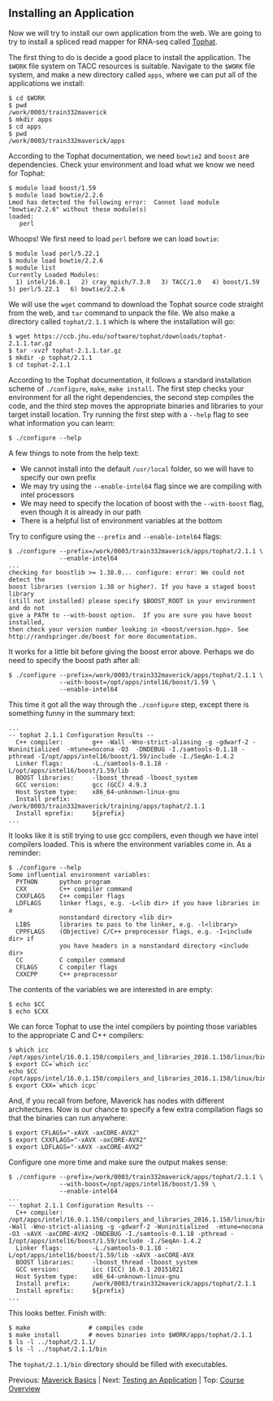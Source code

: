 ## Installing an Application

Now we will try to install our own application from the web. We are going to try to install a spliced read mapper for RNA-seq called [Tophat](https://ccb.jhu.edu/software/tophat/tutorial.shtml).

The first thing to do is decide a good place to install the application. The `$WORK` file system on TACC resources is suitable. Navigate to the `$WORK` file system, and make a new directory called `apps`, where we can put all of the applications we install:
```
$ cd $WORK
$ pwd
/work/0003/train332maverick
$ mkdir apps
$ cd apps
$ pwd
/work/0003/train332maverick/apps
```

According to the Tophat documentation, we need `bowtie2` and `boost` are dependencies. Check your environment and load what we know we need for Tophat:
```
$ module load boost/1.59
$ module load bowtie/2.2.6
Lmod has detected the following error:  Cannot load module "bowtie/2.2.6" without these module(s)
loaded:
   perl
```

Whoops! We first need to load `perl` before we can load `bowtie`:
```
$ module load perl/5.22.1
$ module load bowtie/2.2.6
$ module list
Currently Loaded Modules:
  1) intel/16.0.1   2) cray_mpich/7.3.0   3) TACC/1.0   4) boost/1.59   5) perl/5.22.1   6) bowtie/2.2.6
```


We will use the `wget` command to download the Tophat source code straight from the web, and `tar` command to unpack the file. We also make a directory called `tophat/2.1.1` which is where the installation will go:
```
$ wget https://ccb.jhu.edu/software/tophat/downloads/tophat-2.1.1.tar.gz
$ tar -xvzf tophat-2.1.1.tar.gz
$ mkdir -p tophat/2.1.1
$ cd tophat-2.1.1
```

According to the Tophat documentation, it follows a standard installation scheme of `./configure`, `make`, `make install`. The first step checks your environment for all the right dependencies, the second step compiles the code, and the third step moves the appropriate binaries and libraries to your target install location. Try running the first step with a `--help` flag to see what information you can learn:
```
$ ./configure --help
```

A few things to note from the help text:
 * We cannot install into the default `/usr/local` folder, so we will have to specify our own prefix
 * We may try using the `--enable-intel64` flag since we are compiling with intel processors
 * We may need to specify the location of boost with the `--with-boost` flag, even though it is already in our path
 * There is a helpful list of environment variables at the bottom

Try to configure using the `--prefix` and `--enable-intel64` flags:
```
$ ./configure --prefix=/work/0003/train332maverick/apps/tophat/2.1.1 \
              --enable-intel64
...
checking for boostlib >= 1.38.0... configure: error: We could not detect the
boost libraries (version 1.38 or higher). If you have a staged boost library
(still not installed) please specify $BOOST_ROOT in your environment and do not
give a PATH to --with-boost option.  If you are sure you have boost installed,
then check your version number looking in <boost/version.hpp>. See
http://randspringer.de/boost for more documentation.
```

It works for a little bit before giving the boost error above. Perhaps we do need to specify the boost path after all:
```
$ ./configure --prefix=/work/0003/train332maverick/apps/tophat/2.1.1 \
              --with-boost=/opt/apps/intel16/boost/1.59 \
              --enable-intel64
```

This time it got all the way through the `./configure` step, except there is something funny in the summary text:
```
...
-- tophat 2.1.1 Configuration Results --
  C++ compiler:        g++ -Wall -Wno-strict-aliasing -g -gdwarf-2 -Wuninitialized  -mtune=nocona -O3  -DNDEBUG -I./samtools-0.1.18 -pthread -I/opt/apps/intel16/boost/1.59/include -I./SeqAn-1.4.2
  Linker flags:        -L./samtools-0.1.18 -L/opt/apps/intel16/boost/1.59/lib
  BOOST libraries:     -lboost_thread -lboost_system
  GCC version:         gcc (GCC) 4.9.3
  Host System type:    x86_64-unknown-linux-gnu
  Install prefix:      /work/0003/train332maverick/training/apps/tophat/2.1.1
  Install eprefix:     ${prefix}
...
```

It looks like it is still trying to use gcc compilers, even though we have intel compilers loaded. This is where the environment variables come in. As a reminder:
```
$ ./configure --help
Some influential environment variables:
  PYTHON      python program
  CXX         C++ compiler command
  CXXFLAGS    C++ compiler flags
  LDFLAGS     linker flags, e.g. -L<lib dir> if you have libraries in a
              nonstandard directory <lib dir>
  LIBS        libraries to pass to the linker, e.g. -l<library>
  CPPFLAGS    (Objective) C/C++ preprocessor flags, e.g. -I<include dir> if
              you have headers in a nonstandard directory <include dir>
  CC          C compiler command
  CFLAGS      C compiler flags
  CXXCPP      C++ preprocessor
```

The contents of the variables we are interested in are empty:
```
$ echo $CC
$ echo $CXX
```

We can force Tophat to use the intel compilers by pointing those variables to the appropriate C and C++ compilers:
```
$ which icc
/opt/apps/intel/16.0.1.150/compilers_and_libraries_2016.1.150/linux/bin/intel64/icc
$ export CC=`which icc`
echo $CC
/opt/apps/intel/16.0.1.150/compilers_and_libraries_2016.1.150/linux/bin/intel64/icc
$ export CXX=`which icpc`
```

And, if you recall from before, Maverick has nodes with different architectures. Now is our chance to specify a few extra compilation flags so that the binaries can run anywhere:
```
$ export CFLAGS="-xAVX -axCORE-AVX2"
$ export CXXFLAGS="-xAVX -axCORE-AVX2"
$ export LDFLAGS="-xAVX -axCORE-AVX2"
```


Configure one more time and make sure the output makes sense:
```
$ ./configure --prefix=/work/0003/train332maverick/apps/tophat/2.1.1 \
              --with-boost=/opt/apps/intel16/boost/1.59 \
              --enable-intel64
...
-- tophat 2.1.1 Configuration Results --
  C++ compiler:        /opt/apps/intel/16.0.1.150/compilers_and_libraries_2016.1.150/linux/bin/intel64/icpc -Wall -Wno-strict-aliasing -g -gdwarf-2 -Wuninitialized  -mtune=nocona -O3 -xAVX -axCORE-AVX2 -DNDEBUG -I./samtools-0.1.18 -pthread -I/opt/apps/intel16/boost/1.59/include -I./SeqAn-1.4.2
  Linker flags:        -L./samtools-0.1.18 -L/opt/apps/intel16/boost/1.59/lib -xAVX -axCORE-AVX
  BOOST libraries:     -lboost_thread -lboost_system
  GCC version:         icc (ICC) 16.0.1 20151021
  Host System type:    x86_64-unknown-linux-gnu
  Install prefix:      /work/0003/train332maverick/apps/tophat/2.1.1
  Install eprefix:     ${prefix}
...
```

This looks better. Finish with:
```
$ make                # compiles code
$ make install        # moves binaries into $WORK/apps/tophat/2.1.1
$ ls -l ../tophat/2.1.1/
$ ls -l ../tophat/2.1.1/bin
```

The `tophat/2.1.1/bin` directory should be filled with executables.

Previous: [Maverick Basics](hpc_software_environment_02.md) | Next: [Testing an Application](hpc_software_environment_04.md) | Top: [Course Overview](../../index.md)

